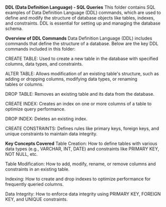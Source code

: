 **DDL (Data Definition Language) - SQL Queries**
This folder contains SQL examples of Data Definition Language (DDL) commands, which are used to define and modify the structure of database objects like tables, indexes, and constraints. DDL is essential for setting up and managing the database schema.

**Overview of DDL Commands**
Data Definition Language (DDL) includes commands that define the structure of a database. Below are the key DDL commands included in this folder:

  CREATE TABLE: Used to create a new table in the database with specified columns, data types, and constraints.

  ALTER TABLE: Allows modification of an existing table's structure, such as adding or dropping columns, modifying data types, or renaming       
  tables or columns.

  DROP TABLE: Removes an existing table and its data from the database.

  CREATE INDEX: Creates an index on one or more columns of a table to optimize query performance.

  DROP INDEX: Deletes an existing index.

  CREATE CONSTRAINTS: Defines rules like primary keys, foreign keys, and unique constraints to maintain data integrity.

**Key Concepts Covered**
Table Creation: How to define tables with various data types (e.g., VARCHAR, INT, DATE) and constraints like PRIMARY KEY, NOT NULL, etc.

Table Modification: How to add, modify, rename, or remove columns and constraints in an existing table.

Indexing: How to create and drop indexes to optimize performance for frequently queried columns.

Data Integrity: How to enforce data integrity using PRIMARY KEY, FOREIGN KEY, and UNIQUE constraints.



